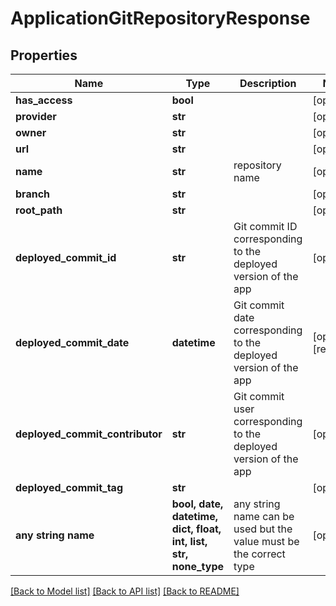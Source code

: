 # ApplicationGitRepositoryResponse


## Properties
Name | Type | Description | Notes
------------ | ------------- | ------------- | -------------
**has_access** | **bool** |  | [optional] 
**provider** | **str** |  | [optional] 
**owner** | **str** |  | [optional] 
**url** | **str** |  | [optional] 
**name** | **str** | repository name | [optional] 
**branch** | **str** |  | [optional] 
**root_path** | **str** |  | [optional] 
**deployed_commit_id** | **str** | Git commit ID corresponding to the deployed version of the app | [optional] 
**deployed_commit_date** | **datetime** | Git commit date corresponding to the deployed version of the app | [optional] [readonly] 
**deployed_commit_contributor** | **str** | Git commit user corresponding to the deployed version of the app | [optional] 
**deployed_commit_tag** | **str** |  | [optional] 
**any string name** | **bool, date, datetime, dict, float, int, list, str, none_type** | any string name can be used but the value must be the correct type | [optional]

[[Back to Model list]](../README.md#documentation-for-models) [[Back to API list]](../README.md#documentation-for-api-endpoints) [[Back to README]](../README.md)


